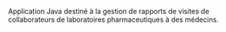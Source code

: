 Application Java destiné à la gestion de rapports de visites de collaborateurs de laboratoires pharmaceutiques à des médecins.

